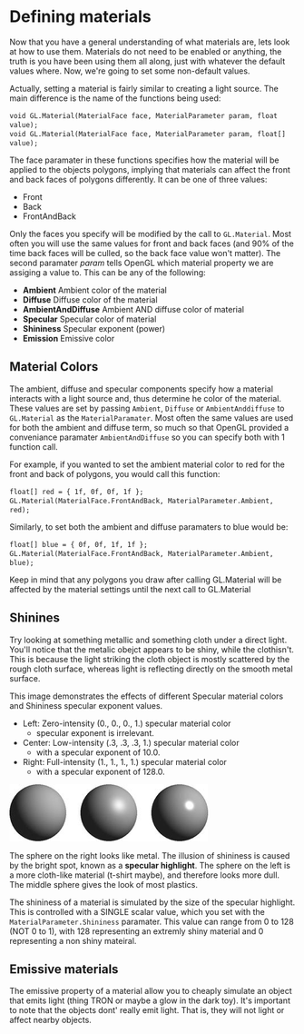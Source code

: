 # Defining materials

Now that you have a general understanding of what materials are, lets look at how to use them. Materials do not need to be enabled or anything, the truth is you have been using them all along, just with whatever the default values where. Now, we're going to set some non-default values.


Actually, setting a material is fairly similar to creating a light source. The main difference is the name of the functions being used:

```
void GL.Material(MaterialFace face, MaterialParameter param, float value);
void GL.Material(MaterialFace face, MaterialParameter param, float[] value);
```

The face paramater in these functions specifies how the material will be applied to the objects polygons, implying that materials can affect the front and back faces of polygons differently. It can be one of three values:

* Front
* Back
* FrontAndBack

Only the faces you specify will be modified by the call to ```GL.Material```. Most often you will use the same values for front and back faces (and 90% of the time back faces will be culled, so the back face value won't matter). The second paramater _param_ tells OpenGL which material property we are assiging a value to. This can be any of the following:

* __Ambient__ Ambient color of the material
* __Diffuse__ Diffuse color of the material
* __AmbientAndDiffuse__ Ambient AND diffuse color of material
* __Specular__ Specular color of material
* __Shininess__ Specular exponent (power)
* __Emission__ Emissive color

## Material Colors
The ambient, diffuse and specular components specify how a material interacts with a light source and, thus determine he color of the material. These values are set by passing ```Ambient```, ```Diffuse``` or ```AmbientAnddiffuse``` to ```GL.Material``` as the ```MaterialParamater```. Most often the same values are used for both the ambient and diffuse term, so much so that OpenGL provided a conveniance paramater ```AmbientAndDiffuse``` so you can specify both with 1 function call.

For example, if you wanted to set the ambient material color to red for the front and back of polygons, you would call this function:

```
float[] red = { 1f, 0f, 0f, 1f };
GL.Material(MaterialFace.FrontAndBack, MaterialParameter.Ambient, red);
```

Similarly, to set both the ambient and diffuse paramaters to blue would be:

```
float[] blue = { 0f, 0f, 1f, 1f };
GL.Material(MaterialFace.FrontAndBack, MaterialParameter.Ambient, blue);
```

Keep in mind that any polygons you draw after calling GL.Material will be affected by the material settings until the next call to GL.Material

## Shinines
Try looking at something metallic and something cloth under a direct light. You'll notice that the metalic obejct appears to be shiny, while the clothisn't. This is because the light striking the cloth object is mostly scattered by the rough cloth surface, whereas light is reflecting directly on the smooth metal surface.

 This image demonstrates the effects of different Specular material colors and Shininess specular exponent values. 
 
 * Left: Zero-intensity (0., 0., 0., 1.) specular material color
   * specular exponent is irrelevant. 
 * Center: Low-intensity (.3, .3, .3, 1.) specular material color
   * with a specular exponent of 10.0. 
 * Right: Full-intensity (1., 1., 1., 1.) specular material color
   * with a specular exponent of 128.0.
 
![SHINE](shine.jpg)

The sphere on the right looks like metal. The illusion of shininess is caused by the bright spot, known as a __specular highlight__. The sphere on the left is a more cloth-like material (t-shirt maybe), and therefore looks more dull. The middle sphere gives the look of most plastics.

The shininess of a material is simulated by the size of the specular highlight. This is controlled with a SINGLE scalar value, which you set with the ```MaterialParameter.Shininess``` paramater. This value can range from 0 to 128 (NOT 0 to 1), with 128 representing an extremly shiny material and 0 representing a non shiny mateiral. 

## Emissive materials
The emissive property of a material allow you to cheaply simulate an object that emits light (thing TRON or maybe a glow in the dark toy). It's important to note that the objects dont' really emit light. That is, they will not light or affect nearby objects.